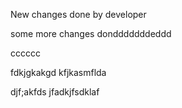 New changes done by developer

some more changes dondddddddeddd


cccccc

fdkjgkakgd
kfjkasmflda

djf;akfds
jfadkjfsdklaf
